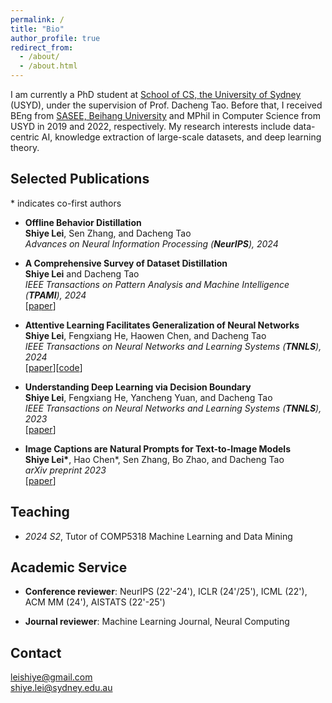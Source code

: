 ```yaml
---
permalink: /
title: "Bio"
author_profile: true
redirect_from: 
  - /about/
  - /about.html
---
```


I am currently a PhD student at [School of CS, the University of Sydney](https://www.sydney.edu.au/engineering/schools/school-of-computer-science.html) (USYD), under the supervision of Prof. Dacheng Tao. Before that, I received BEng from [SASEE, Beihang University](https://asee.buaa.edu.cn/) and MPhil in Computer Science from USYD in 2019 and 2022, respectively. My research interests include data-centric AI, knowledge extraction of large-scale datasets, and deep learning theory.



Selected Publications
-----

\* indicates co-first authors

- **Offline Behavior Distillation** \
  **Shiye Lei**, Sen Zhang, and Dacheng Tao \
  *Advances on Neural Information Processing (**NeurIPS**), 2024*

- **A Comprehensive Survey of Dataset Distillation** \
  **Shiye Lei** and Dacheng Tao \
  *IEEE Transactions on Pattern Analysis and Machine Intelligence (**TPAMI**), 2024* \
  [[paper](https://doi.org/10.1109/TPAMI.2023.3322540)]
  
- **Attentive Learning Facilitates Generalization of Neural Networks** \
  **Shiye Lei**, Fengxiang He, Haowen Chen, and Dacheng Tao \
  *IEEE Transactions on Neural Networks and Learning Systems (**TNNLS**), 2024* \
  [[paper](https://doi.org/10.1109/TNNLS.2024.3356310)][[code](https://github.com/LeavesLei/attentive_learning)]
  
- **Understanding Deep Learning via Decision Boundary** \
  **Shiye Lei**, Fengxiang He, Yancheng Yuan, and Dacheng Tao \
  *IEEE Transactions on Neural Networks and Learning Systems (**TNNLS**), 2023* \
  [[paper](https://doi.org/10.1109/TNNLS.2023.3326654)]

- **Image Captions are Natural Prompts for Text-to-Image Models** \
  **Shiye Lei\***, Hao Chen\*, Sen Zhang, Bo Zhao, and Dacheng Tao \
  *arXiv preprint 2023* \
  [[paper](https://arxiv.org/pdf/2307.08526.pdf)]


<!--
Educations
-----
- *2022.10 - Present*, PhD in Computer Science, the University of Sydney

- *2020.10 - 2022.08*, MPhil in Computer Science, the University of Sydney

- *2019.02 - 2019.06*, Exchange student, Universitat Politècnica de Catalunya

- *2015.09 - 2019.07*, BEng in Automation, Beihang University


Internships
-----

- *2020.12 - 2022.04*, Research Intern, JD Explore Academy, [JD.COM](https://corporate.jd.com/home).

- *2019.02 - 2019.06*, Research Assistant, [Barcelona Computing Center](https://www.bsc.es/)

- *2018.10 - 2019.02*, Research Intern, [Matrix AI](https://www.matrix.io/)
-->

<!--
Honors and Awards
-----

- *2022.10*, International Tuition Fee Scholarship, the University of Sydney
  
- *2022.10*, Faculty of Engineering Research Stipend Scholarship, the University of Sydney
  
- *2017.09*, Excellent Academic Scholarship, Beihang University
-->

Teaching
-----
- *2024 S2*, Tutor of COMP5318 Machine Learning and Data Mining

Academic Service
-----
- **Conference reviewer**: NeurIPS (22'-24'), ICLR (24'/25'), ICML (22'), ACM MM (24'), AISTATS (22'-25')

- **Journal reviewer**: Machine Learning Journal, Neural Computing


Contact
-----
[leishiye@gmail.com](mailto:leishiye@gmail.com)  
[shiye.lei@sydney.edu.au](mailto:shiye.lei@sydney.edu.au) 

